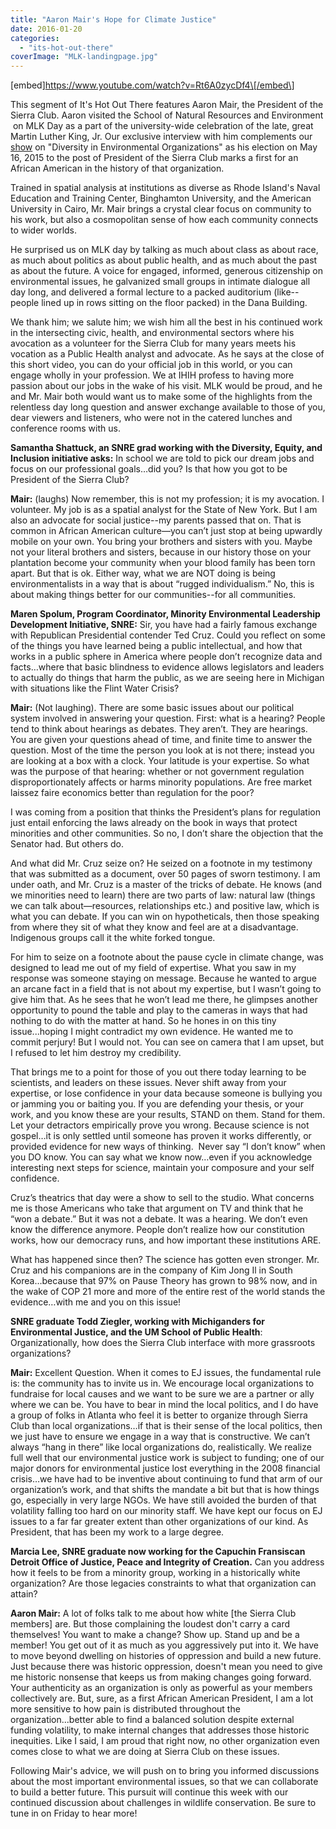 ```yaml
---
title: "Aaron Mair's Hope for Climate Justice"
date: 2016-01-20
categories: 
  - "its-hot-out-there"
coverImage: "MLK-landingpage.jpg"
---
```


\[embed\]https://www.youtube.com/watch?v=Rt6A0zycDf4\[/embed\]

This segment of It's Hot Out There features Aaron Mair, the President of the Sierra Club. Aaron visited the School of Natural Resources and Environment  on MLK Day as a part of the university-wide celebration of the late, great Martin Luther King, Jr. Our exclusive interview with him complements our [show](http://www.hotinhere.us/podcast/1210/) on "Diversity in Environmental Organizations" as his election on May 16, 2015 to the post of President of the Sierra Club marks a first for an African American in the history of that organization.

<!--more-->Trained in spatial analysis at institutions as diverse as Rhode Island's Naval Education and Training Center, Binghamton University, and the American University in Cairo, Mr. Mair brings a crystal clear focus on community to his work, but also a cosmopolitan sense of how each community connects to wider worlds.

He surprised us on MLK day by talking as much about class as about race, as much about politics as about public health, and as much about the past as about the future. A voice for engaged, informed, generous citizenship on environmental issues, he galvanized small groups in intimate dialogue all day long, and delivered a formal lecture to a packed auditorium (like--people lined up in rows sitting on the floor packed) in the Dana Building.

We thank him; we salute him; we wish him all the best in his continued work in the intersecting civic, health, and environmental sectors where his avocation as a volunteer for the Sierra Club for many years meets his vocation as a Public Health analyst and advocate. As he says at the close of this short video, you can do your official job in this world, or you can engage wholly in your profession. We at IHIH profess to having more passion about our jobs in the wake of his visit. MLK would be proud, and he and Mr. Mair both would want us to make some of the highlights from the relentless day long question and answer exchange available to those of you, dear viewers and listeners, who were not in the catered lunches and conference rooms with us.

**Samantha Shattuck, an SNRE grad working with the Diversity, Equity, and Inclusion initiative asks:** In school we are told to pick our dream jobs and focus on our professional goals…did you? Is that how you got to be President of the Sierra Club?

**Mair:** (laughs) Now remember, this is not my profession; it is my avocation. I volunteer. My job is as a spatial analyst for the State of New York. But I am also an advocate for social justice--my parents passed that on. That is common in African American culture—you can’t just stop at being upwardly mobile on your own. You bring your brothers and sisters with you. Maybe not your literal brothers and sisters, because in our history those on your plantation become your community when your blood family has been torn apart. But that is ok. Either way, what we are NOT doing is being environmentalists in a way that is about “rugged individualism.” No, this is about making things better for our communities--for all communities.

**Maren Spolum, Program Coordinator, Minority Environmental Leadership Development Initiative, SNRE:** Sir, you have had a fairly famous exchange with Republican Presidential contender Ted Cruz. Could you reflect on some of the things you have learned being a public intellectual, and how that works in a public sphere in America where people don’t recognize data and facts…where that basic blindness to evidence allows legislators and leaders to actually do things that harm the public, as we are seeing here in Michigan with situations like the Flint Water Crisis?

**Mair:** (Not laughing). There are some basic issues about our political system involved in answering your question. First: what is a hearing? People tend to think about hearings as debates. They aren’t. They are hearings. You are given your questions ahead of time, and finite time to answer the question. Most of the time the person you look at is not there; instead you are looking at a box with a clock. Your latitude is your expertise. So what was the purpose of that hearing: whether or not government regulation disproportionately affects or harms minority populations. Are free market laissez faire economics better than regulation for the poor?

I was coming from a position that thinks the President’s plans for regulation just entail enforcing the laws already on the book in ways that protect minorities and other communities. So no, I don’t share the objection that the Senator had. But others do.

And what did Mr. Cruz seize on? He seized on a footnote in my testimony that was submitted as a document, over 50 pages of sworn testimony. I am under oath, and Mr. Cruz is a master of the tricks of debate. He knows (and we minorities need to learn) there are two parts of law: natural law (things we can talk about—resources, relationships etc.) and positive law, which is what you can debate. If you can win on hypotheticals, then those speaking from where they sit of what they know and feel are at a disadvantage. Indigenous groups call it the white forked tongue.

For him to seize on a footnote about the pause cycle in climate change, was designed to lead me out of my field of expertise. What you saw in my response was someone staying on message. Because he wanted to argue an arcane fact in a field that is not about my expertise, but I wasn’t going to give him that. As he sees that he won’t lead me there, he glimpses another opportunity to pound the table and play to the cameras in ways that had nothing to do with the matter at hand. So he hones in on this tiny issue...hoping I might contradict my own evidence. He wanted me to commit perjury! But I would not. You can see on camera that I am upset, but I refused to let him destroy my credibility.

That brings me to a point for those of you out there today learning to be scientists, and leaders on these issues. Never shift away from your expertise, or lose confidence in your data because someone is bullying you or jamming you or baiting you. If you are defending your thesis, or your work, and you know these are your results, STAND on them. Stand for them. Let your detractors empirically prove you wrong. Because science is not gospel…it is only settled until someone has proven it works differently, or provided evidence for new ways of thinking.  Never say “I don’t know” when you DO know. You can say what we know now…even if you acknowledge interesting next steps for science, maintain your composure and your self confidence.

Cruz’s theatrics that day were a show to sell to the studio. What concerns me is those Americans who take that argument on TV and think that he “won a debate.” But it was not a debate. It was a hearing. We don’t even know the difference anymore. People don’t realize how our constitution works, how our democracy runs, and how important these institutions ARE.

What has happened since then? The science has gotten even stronger. Mr. Cruz and his companions are in the company of Kim Jong Il in South Korea…because that 97% on Pause Theory has grown to 98% now, and in the wake of COP 21 more and more of the entire rest of the world stands the evidence…with me and you on this issue!

**SNRE graduate Todd Ziegler, working with Michiganders for Environmental Justice, and the UM School of Public Health**: Organizationally, how does the Sierra Club interface with more grassroots organizations?

**Mair:** Excellent Question. When it comes to EJ issues, the fundamental rule is: the community has to invite us in. We encourage local organizations to fundraise for local causes and we want to be sure we are a partner or ally where we can be. You have to bear in mind the local politics, and I do have a group of folks in Atlanta who feel it is better to organize through Sierra Club than local organizations…if that is their sense of the local politics, then we just have to ensure we engage in a way that is constructive. We can’t always “hang in there” like local organizations do, realistically. We realize full well that our environmental justice work is subject to funding; one of our major donors for environmental justice lost everything in the 2008 financial crisis…we have had to be inventive about continuing to fund that arm of our organization’s work, and that shifts the mandate a bit but that is how things go, especially in very large NGOs. We have still avoided the burden of that volatility falling too hard on our minority staff. We have kept our focus on EJ issues to a far far greater extent than other organizations of our kind. As President, that has been my work to a large degree.

**Marcia Lee, SNRE graduate now working for the Capuchin Fransiscan Detroit Office of Justice, Peace and Integrity of Creation.** Can you address how it feels to be from a minority group, working in a historically white organization? Are those legacies constraints to what that organization can attain?

**Aaron Mair:** A lot of folks talk to me about how white \[the Sierra Club members\] are. But those complaining the loudest don't carry a card themselves! You want to make a change? Show up. Stand up and be a member! You get out of it as much as you aggressively put into it. We have to move beyond dwelling on histories of oppression and build a new future. Just because there was historic oppression, doesn't mean you need to give me historic nonsense that keeps us from making changes going forward. Your authenticity as an organization is only as powerful as your members collectively are. But, sure, as a first African American President, I am a lot more sensitive to how pain is distributed throughout the organization...better able to find a balanced solution despite external funding volatility, to make internal changes that addresses those historic inequities. Like I said, I am proud that right now, no other organization even comes close to what we are doing at Sierra Club on these issues.

Following Mair's advice, we will push on to bring you informed discussions about the most important environmental issues, so that we can collaborate to build a better future. This pursuit will continue this week with our continued discussion about challenges in wildlife conservation. Be sure to tune in on Friday to hear more!
